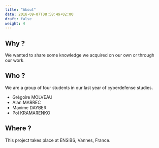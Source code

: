 ```yaml
---
title: "About"
date: 2018-09-07T08:58:49+02:00
draft: false
weight: 4
---
```


## Why ?

We wanted to share some knowledge we acquired on our own or through our work.

## Who ?

We are a group of four students in our last year of cyberdefense studies. 

- Grégoire MOLVEAU
- Alan MARREC
- Maxime DAYBER
- Pol KRAMARENKO

## Where ?

This project takes place at ENSIBS, Vannes, France. 
